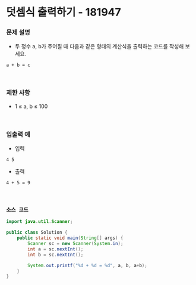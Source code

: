 # 덧셈식 출력하기 - 181947

### 문제 설명

 - 두 정수 a, b가 주어질 때 다음과 같은 형태의 계산식을 출력하는 코드를 작성해 보세요.
```
a + b = c
```

<br/>

### 제한 사항

 - 1 ≤ a, b ≤ 100

<br/>

### 입출력 예

 - 입력
```
4 5
```
 - 출력
```
4 + 5 = 9
```

<br/>

### `소스 코드`

```Java
import java.util.Scanner;

public class Solution {
    public static void main(String[] args) {
        Scanner sc = new Scanner(System.in);
        int a = sc.nextInt();
        int b = sc.nextInt();

        System.out.printf("%d + %d = %d", a, b, a+b);
    }
}
```
